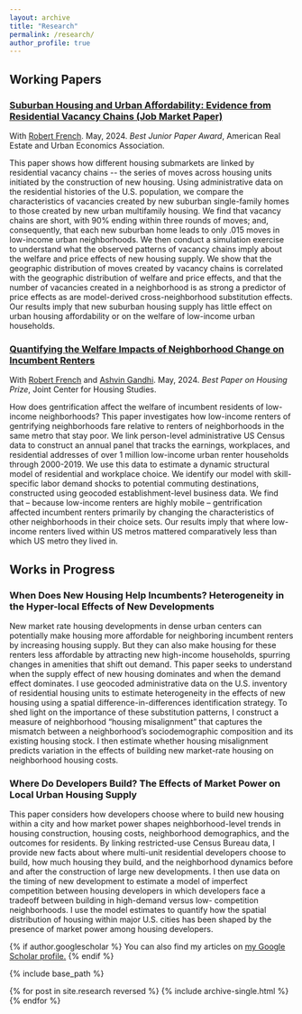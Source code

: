 ```yaml
---
layout: archive
title: "Research"
permalink: /research/
author_profile: true
---
```


## Working Papers
### [Suburban Housing and Urban Affordability: Evidence from Residential Vacancy Chains (Job Market Paper)](https://valentinegilbert.github.io/files/gilbert_jmp.pdf)
With [Robert French](https://robert-french.github.io/). May, 2024. _Best Junior Paper Award_, American Real Estate and Urban Economics Association.

This paper shows how different housing submarkets are linked by residential vacancy chains -- the series of moves across housing units initiated by the construction of new housing. Using administrative data on the residential histories of the U.S. population, we compare the characteristics of vacancies created by new suburban single-family homes to those created by new urban multifamily housing. We find that vacancy chains are short, with 90% ending within three rounds of moves; and, consequently, that each new suburban home leads to only .015 moves in low-income urban neighborhoods. We then conduct a simulation exercise to understand what the observed patterns of vacancy chains imply about the welfare and price effects of new housing supply. We show that the geographic distribution of moves created by vacancy chains is correlated with the geographic distribution of welfare and price effects, and that the number of vacancies created in a neighborhood is as strong a predictor of price effects as are model-derived cross-neighborhood substitution effects. Our results imply that new suburban housing supply has little effect on urban housing affordability or on the welfare of low-income urban households.

### [Quantifying the Welfare Impacts of Neighborhood Change on Incumbent Renters](https://robert-french.github.io/files/FrenchJMP.pdf)
With [Robert French](https://robert-french.github.io/) and [Ashvin Gandhi](https://www.anderson.ucla.edu/faculty-and-research/strategy/faculty/gandhi). May, 2024. _Best Paper on Housing Prize_, Joint Center for Housing Studies.

How does gentrification affect the welfare of incumbent residents of low-income neighborhoods? This paper investigates how low-income renters of gentrifying neighborhoods fare relative to renters of neighborhoods in the same metro that stay poor. We link person-level administrative US Census data to construct an annual panel that tracks the earnings, workplaces, and residential addresses of over 1 million low-income urban renter households through 2000-2019. We use this data to estimate a dynamic structural model of residential and workplace choice. We identify our model with skill-specific labor demand shocks to potential commuting destinations, constructed using geocoded establishment-level business data. We find that – because low-income renters are highly mobile – gentrification affected incumbent renters primarily by changing the characteristics of other neighborhoods in their choice sets. Our results imply that where low-income renters lived within US metros mattered comparatively less than which US metro they lived in. 

## Works in Progress

### When Does New Housing Help Incumbents? Heterogeneity in the Hyper-local Effects of New Developments

New market rate housing developments in dense urban centers can potentially make housing more affordable for neighboring incumbent renters by increasing housing supply. But they can also make housing for these renters less affordable by attracting new high-income households, spurring changes in amenities that shift out demand. This paper seeks to understand when the supply effect of new housing dominates and when the demand effect dominates. I use geocoded administrative data on the U.S. inventory of residential housing units to estimate heterogeneity in the effects of new housing using a spatial difference-in-differences identification strategy. To shed light on the importance of these substitution patterns, I construct a measure of neighborhood “housing misalignment” that captures the mismatch between a neighborhood’s sociodemographic composition and its existing housing stock. I then estimate whether housing misalignment predicts variation in the effects of building new market-rate housing on neighborhood housing costs.

### Where Do Developers Build? The Effects of Market Power on Local Urban Housing Supply

This paper considers how developers choose where to build new housing within a city and how market power shapes neighborhood-level trends in housing construction, housing costs, neighborhood demographics, and the outcomes for residents. By linking restricted-use Census Bureau data, I provide new facts about where multi-unit residential developers choose to build, how much housing they build, and the neighborhood dynamics before and after the construction of large new developments. I then use data on the timing of new development to estimate a model of imperfect competition between housing developers in which developers face a tradeoff between building in high-demand versus low- competition neighborhoods. I use the model estimates to quantify how the spatial distribution of housing within major U.S. cities has been shaped by the presence of market power among housing developers.

{% if author.googlescholar %}
  You can also find my articles on <u><a href="{{author.googlescholar}}">my Google Scholar profile</a>.</u>
{% endif %}

{% include base_path %}

{% for post in site.research reversed %}
  {% include archive-single.html %}
{% endfor %}

